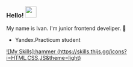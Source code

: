 ### Hello! <img src="https://raw.githubusercontent.com/MartinHeinz/MartinHeinz/master/wave.gif" width="30px">

My name is Ivan. I'm junior frontend develiper. 👋

 -  Yandex.Practicum student
 

 [![My Skills]:hammer (https://skills.thijs.gg/icons?i=HTML,CSS,JS&theme=light)](https://skills.thijs.gg)

<!--
**isvakulenko/isvakulenko** is a ✨ _special_ ✨ repository because its `README.md` (this file) appears on your GitHub profile.

Here are some ideas to get you started:

- 🔭 I’m currently working on ...
- 🌱 I’m currently learning ...
- 👯 I’m looking to collaborate on ...
- 🤔 I’m looking for help with ...
- 💬 Ask me about ...
- 📫 How to reach me: ...
- 😄 Pronouns: ...
- ⚡ Fun fact: ...
-->
